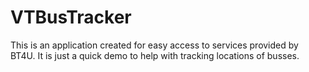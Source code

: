 VTBusTracker
============

This is an application created for easy access to services provided by BT4U.  It is just a quick demo to help with tracking locations of busses. 

